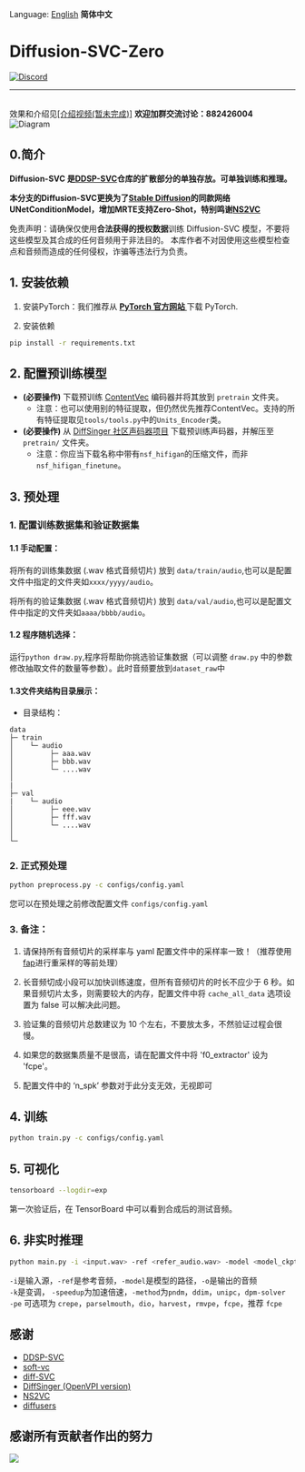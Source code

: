 Language: [English](./README_en.md) **简体中文**

# Diffusion-SVC-Zero
[![Discord](https://img.shields.io/discord/1044927142900809739?color=%23738ADB&label=Discord&style=for-the-badge)](https://discord.gg/jvA5c2xzSE)

***

<br>效果和介绍见[[介绍视频(暂未完成)]]()
**欢迎加群交流讨论：882426004**
![Diagram](doc/diagram.jpg)
## 0.简介
**Diffusion-SVC 是[DDSP-SVC](https://github.com/yxlllc/DDSP-SVC)仓库的扩散部分的单独存放。可单独训练和推理。**

**本分支的Diffusion-SVC更换为了[Stable Diffusion](https://github.com/AUTOMATIC1111/stable-diffusion-webui)的同款网络UNetConditionModel，增加MRTE支持Zero-Shot，特别鸣谢[NS2VC](https://github.com/adelacvg/NS2VC)**

免责声明：请确保仅使用**合法获得的授权数据**训练 Diffusion-SVC 模型，不要将这些模型及其合成的任何音频用于非法目的。 本库作者不对因使用这些模型检查点和音频而造成的任何侵权，诈骗等违法行为负责。

## 1. 安装依赖
1. 安装PyTorch：我们推荐从 **[PyTorch 官方网站 ](https://pytorch.org/)** 下载 PyTorch.

2. 安装依赖
```bash
pip install -r requirements.txt 
```

## 2. 配置预训练模型
- **(必要操作)** 下载预训练 [ContentVec](https://huggingface.co/ChiTu/Diffusion-SVC/resolve/main/checkpoint_best_legacy_500.pt) 编码器并将其放到 `pretrain` 文件夹。
  - 注意：也可以使用别的特征提取，但仍然优先推荐ContentVec。支持的所有特征提取见`tools/tools.py`中的`Units_Encoder`类。
- **(必要操作)** 从 [DiffSinger 社区声码器项目](https://openvpi.github.io/vocoders) 下载预训练声码器，并解压至 `pretrain/` 文件夹。
  -  注意：你应当下载名称中带有`nsf_hifigan`的压缩文件，而非`nsf_hifigan_finetune`。

## 3. 预处理

### 1. 配置训练数据集和验证数据集

#### 1.1 手动配置：

将所有的训练集数据 (.wav 格式音频切片) 放到 `data/train/audio`,也可以是配置文件中指定的文件夹如`xxxx/yyyy/audio`。

将所有的验证集数据 (.wav 格式音频切片) 放到 `data/val/audio`,也可以是配置文件中指定的文件夹如`aaaa/bbbb/audio`。

#### 1.2 程序随机选择：

运行`python draw.py`,程序将帮助你挑选验证集数据（可以调整 `draw.py` 中的参数修改抽取文件的数量等参数）。此时音频要放到`dataset_raw`中

#### 1.3文件夹结构目录展示：

- 目录结构：

```
data
├─ train
│    └─ audio
│         ├─ aaa.wav
│         ├─ bbb.wav
│         └─ ....wav
│         
|
├─ val
|    └─ audio
│         ├─ eee.wav
│         ├─ fff.wav
│         └─ ....wav
│         
└─ 
```

### 2. 正式预处理
```bash
python preprocess.py -c configs/config.yaml
```
您可以在预处理之前修改配置文件 `configs/config.yaml`

### 3. 备注：
1. 请保持所有音频切片的采样率与 yaml 配置文件中的采样率一致！（推荐使用[fap](https://github.com/fishaudio/audio-preprocess)进行重采样的等前处理）

2. 长音频切成小段可以加快训练速度，但所有音频切片的时长不应少于 6 秒。如果音频切片太多，则需要较大的内存，配置文件中将 `cache_all_data` 选项设置为 false 可以解决此问题。

3. 验证集的音频切片总数建议为 10 个左右，不要放太多，不然验证过程会很慢。

4. 如果您的数据集质量不是很高，请在配置文件中将 'f0_extractor' 设为 'fcpe'。

5. 配置文件中的 ‘n_spk’ 参数对于此分支无效，无视即可

## 4. 训练

```bash
python train.py -c configs/config.yaml
```

## 5. 可视化
```bash
tensorboard --logdir=exp
```
第一次验证后，在 TensorBoard 中可以看到合成后的测试音频。

## 6. 非实时推理
```bash
python main.py -i <input.wav> -ref <refer_audio.wav> -model <model_ckpt.pt> -o <output.wav> -k <keychange> -speedup <speedup> -method <method> -pe <f0_extractor> 
```
`-i`是输入源，`-ref`是参考音频，`-model`是模型的路径，`-o`是输出的音频  
`-k`是变调， `-speedup`为加速倍速，`-method`为`pndm`，`ddim`，`unipc`，`dpm-solver`  
`-pe` 可选项为 `crepe`，`parselmouth`，`dio`，`harvest`，`rmvpe`，`fcpe`，推荐 `fcpe`  

## 感谢
* [DDSP-SVC](https://github.com/yxlllc/DDSP-SVC)
* [soft-vc](https://github.com/bshall/soft-vc)
* [diff-SVC](https://github.com/prophesier/diff-SVC)
* [DiffSinger (OpenVPI version)](https://github.com/openvpi/DiffSinger)
* [NS2VC](https://github.com/adelacvg/NS2VC)
* [diffusers](https://github.com/huggingface/diffusers)
## 感谢所有贡献者作出的努力
<a href="https://github.com/CNChTu/Diffusion-SVC/graphs/contributors">
  <img src="https://contrib.rocks/image?repo=CNChTu/Diffusion-SVC" />
</a>
